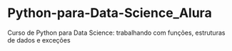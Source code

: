 # Python-para-Data-Science_Alura
Curso de Python para Data Science: trabalhando com funções, estruturas de dados e exceções
